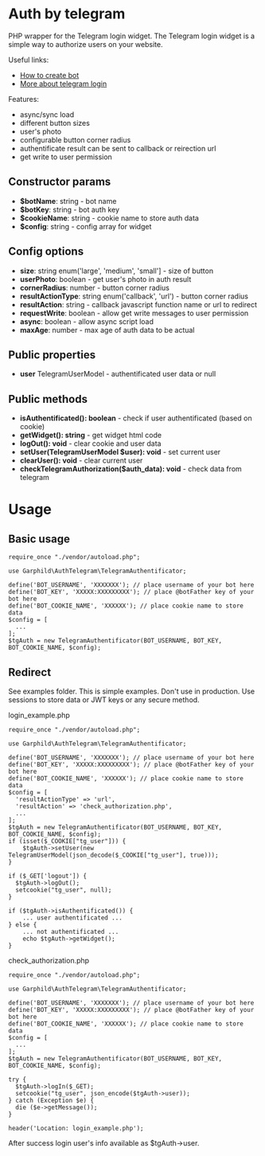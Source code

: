# Auth by telegram

PHP wrapper for the Telegram login widget.
The Telegram login widget is a simple way to authorize users on your website.

Useful links:
* [How to create bot](https://core.telegram.org/bots#3-how-do-i-create-a-bot)
* [More about telegram login](https://core.telegram.org/widgets/login)


Features:

* async/sync load
* different button sizes
* user's photo
* configurable button corner radius
* authentificate result can be sent to callback or reirection url
* get write to user permission

## Constructor params
* **$botName**: string - bot name
* **$botKey**: string - bot auth key
* **$cookieName**: string - cookie name to store auth data
* **$config**: string - config array for widget

## Config options
* **size**: string enum('large', 'medium', 'small'] - size of button
* **userPhoto**: boolean - get user's photo in auth result
* **cornerRadius**: number - button corner radius
* **resultActionType**: string enum('callback', 'url') - button corner radius
* **resultAction**: string - callback javascript function name or url to redirect
* **requestWrite**: boolean - allow get write messages to user permission
* **async**: boolean - allow async script load
* **maxAge**: number - max age of auth data to be actual

## Public properties
* **user** TelegramUserModel - authentificated user data or null

## Public methods
* **isAuthentificated(): boolean** - check if user authentificated (based on cookie)
* **getWidget(): string** - get widget html code
* **logOut(): void** - clear cookie and user data
* **setUser(TelegramUserModel $user): void** - set current user
* **clearUser(): void** - clear current user
* **checkTelegramAuthorization($auth_data): void** - check data from telegram

# Usage

## Basic usage
```
require_once "./vendor/autoload.php";

use Garphild\AuthTelegram\TelegramAuthentificator;

define('BOT_USERNAME', 'XXXXXXX'); // place username of your bot here
define('BOT_KEY', 'XXXXX:XXXXXXXXX'); // place @botFather key of your bot here
define('BOT_COOKIE_NAME', 'XXXXXX'); // place cookie name to store data
$config = [
  ...
];
$tgAuth = new TelegramAuthentificator(BOT_USERNAME, BOT_KEY, BOT_COOKIE_NAME, $config);
```

## Redirect

See examples folder. This is simple examples. Don't use in production. Use sessions to store data or JWT keys or any secure method.

login_example.php
```
require_once "./vendor/autoload.php";

use Garphild\AuthTelegram\TelegramAuthentificator;

define('BOT_USERNAME', 'XXXXXXX'); // place username of your bot here
define('BOT_KEY', 'XXXXX:XXXXXXXXX'); // place @botFather key of your bot here
define('BOT_COOKIE_NAME', 'XXXXXX'); // place cookie name to store data
$config = [
  'resultActionType' => 'url',
  'resultAction' => 'check_authorization.php',
  ...
];
$tgAuth = new TelegramAuthentificator(BOT_USERNAME, BOT_KEY, BOT_COOKIE_NAME, $config);
if (isset($_COOKIE["tg_user"])) {
    $tgAuth->setUser(new TelegramUserModel(json_decode($_COOKIE["tg_user"], true)));
}

if ($_GET['logout']) {
  $tgAuth->logOut();
  setcookie("tg_user", null);
}

if ($tgAuth->isAuthentificated()) {
    ... user authentificated ...
} else {
    ... not authentificated ...
    echo $tgAuth->getWidget();
}
```

check_authorization.php

```
require_once "./vendor/autoload.php";

use Garphild\AuthTelegram\TelegramAuthentificator;

define('BOT_USERNAME', 'XXXXXXX'); // place username of your bot here
define('BOT_KEY', 'XXXXX:XXXXXXXXX'); // place @botFather key of your bot here
define('BOT_COOKIE_NAME', 'XXXXXX'); // place cookie name to store data
$config = [
  ...
];
$tgAuth = new TelegramAuthentificator(BOT_USERNAME, BOT_KEY, BOT_COOKIE_NAME, $config);

try {
  $tgAuth->logIn($_GET);
  setcookie("tg_user", json_encode($tgAuth->user));
} catch (Exception $e) {
  die ($e->getMessage());
}

header('Location: login_example.php');
```

After success login user's info available as $tgAuth->user.
